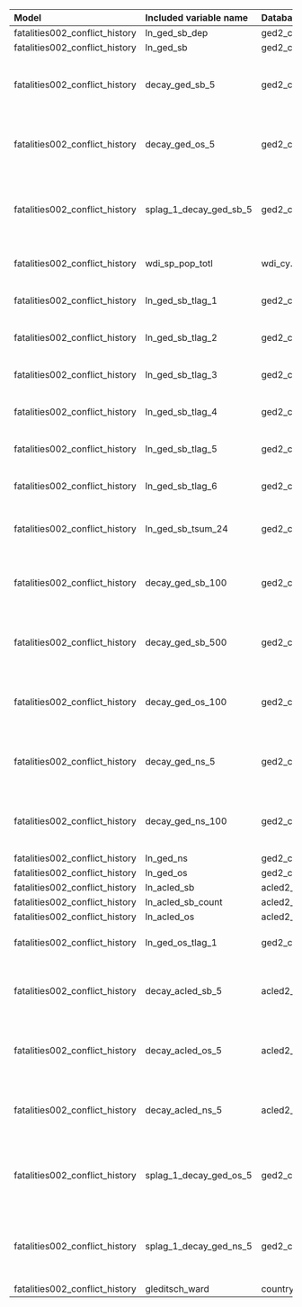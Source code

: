 | Model                          | Included variable name   | Database variable name        | Transformations                                                                                                                                  |
|:-------------------------------|:-------------------------|:------------------------------|:-------------------------------------------------------------------------------------------------------------------------------------------------|
| fatalities002_conflict_history | ln_ged_sb_dep            | ged2_cm.ged_sb_best_sum_nokgi | ['missing.fill()', 'ops.ln()']                                                                                                                   |
| fatalities002_conflict_history | ln_ged_sb                | ged2_cm.ged_sb_best_sum_nokgi | ['missing.fill()', 'ops.ln()']                                                                                                                   |
| fatalities002_conflict_history | decay_ged_sb_5           | ged2_cm.ged_sb_best_sum_nokgi | ['missing.replace_na()', 'temporal.decay(24)', 'temporal.time_since()', 'bool.gte(5)', 'missing.replace_na()']                                   |
| fatalities002_conflict_history | decay_ged_os_5           | ged2_cm.ged_os_best_sum_nokgi | ['missing.replace_na()', 'temporal.decay(24)', 'temporal.time_since()', 'bool.gte(5)', 'missing.replace_na()']                                   |
| fatalities002_conflict_history | splag_1_decay_ged_sb_5   | ged2_cm.ged_sb_best_sum_nokgi | ['missing.replace_na()', 'spatial.countrylag(1, 1, 0, 0)', 'temporal.decay(24)', 'temporal.time_since()', 'bool.gte(5)', 'missing.replace_na()'] |
| fatalities002_conflict_history | wdi_sp_pop_totl          | wdi_cy.wdi_sp_pop_totl        | ['missing.fill()', 'temporal.tlag(12)', 'missing.fill()']                                                                                        |
| fatalities002_conflict_history | ln_ged_sb_tlag_1         | ged2_cm.ged_sb_best_sum_nokgi | ['missing.fill()', 'temporal.tlag(1)', 'missing.fill()', 'ops.ln()']                                                                             |
| fatalities002_conflict_history | ln_ged_sb_tlag_2         | ged2_cm.ged_sb_best_sum_nokgi | ['missing.fill()', 'temporal.tlag(2)', 'missing.fill()', 'ops.ln()']                                                                             |
| fatalities002_conflict_history | ln_ged_sb_tlag_3         | ged2_cm.ged_sb_best_sum_nokgi | ['missing.fill()', 'temporal.tlag(3)', 'missing.fill()', 'ops.ln()']                                                                             |
| fatalities002_conflict_history | ln_ged_sb_tlag_4         | ged2_cm.ged_sb_best_sum_nokgi | ['missing.fill()', 'temporal.tlag(4)', 'missing.fill()', 'ops.ln()']                                                                             |
| fatalities002_conflict_history | ln_ged_sb_tlag_5         | ged2_cm.ged_sb_best_sum_nokgi | ['missing.fill()', 'temporal.tlag(5)', 'missing.fill()', 'ops.ln()']                                                                             |
| fatalities002_conflict_history | ln_ged_sb_tlag_6         | ged2_cm.ged_sb_best_sum_nokgi | ['missing.fill()', 'temporal.tlag(6)', 'missing.fill()', 'ops.ln()']                                                                             |
| fatalities002_conflict_history | ln_ged_sb_tsum_24        | ged2_cm.ged_sb_best_sum_nokgi | ['missing.replace_na()', 'ops.ln()', 'temporal.moving_sum(24)', 'missing.replace_na()']                                                          |
| fatalities002_conflict_history | decay_ged_sb_100         | ged2_cm.ged_sb_best_sum_nokgi | ['missing.replace_na()', 'temporal.decay(24)', 'temporal.time_since()', 'bool.gte(100)', 'missing.replace_na()']                                 |
| fatalities002_conflict_history | decay_ged_sb_500         | ged2_cm.ged_sb_best_sum_nokgi | ['missing.replace_na()', 'temporal.decay(24)', 'temporal.time_since()', 'bool.gte(500)', 'missing.replace_na()']                                 |
| fatalities002_conflict_history | decay_ged_os_100         | ged2_cm.ged_os_best_sum_nokgi | ['missing.replace_na()', 'temporal.decay(24)', 'temporal.time_since()', 'bool.gte(100)', 'missing.replace_na()']                                 |
| fatalities002_conflict_history | decay_ged_ns_5           | ged2_cm.ged_ns_best_sum_nokgi | ['missing.replace_na()', 'temporal.decay(24)', 'temporal.time_since()', 'bool.gte(5)', 'missing.replace_na()']                                   |
| fatalities002_conflict_history | decay_ged_ns_100         | ged2_cm.ged_ns_best_sum_nokgi | ['missing.replace_na()', 'temporal.decay(24)', 'temporal.time_since()', 'bool.gte(100)', 'missing.replace_na()']                                 |
| fatalities002_conflict_history | ln_ged_ns                | ged2_cm.ged_ns_best_sum_nokgi | ['missing.fill()', 'ops.ln()']                                                                                                                   |
| fatalities002_conflict_history | ln_ged_os                | ged2_cm.ged_os_best_sum_nokgi | ['missing.fill()', 'ops.ln()']                                                                                                                   |
| fatalities002_conflict_history | ln_acled_sb              | acled2_cm.acled_sb_fat        | ['missing.fill()', 'ops.ln()']                                                                                                                   |
| fatalities002_conflict_history | ln_acled_sb_count        | acled2_cm.acled_sb_count      | ['missing.fill()', 'ops.ln()']                                                                                                                   |
| fatalities002_conflict_history | ln_acled_os              | acled2_cm.acled_os_fat        | ['missing.fill()', 'ops.ln()']                                                                                                                   |
| fatalities002_conflict_history | ln_ged_os_tlag_1         | ged2_cm.ged_os_best_sum_nokgi | ['missing.fill()', 'temporal.tlag(1)', 'missing.fill()', 'ops.ln()']                                                                             |
| fatalities002_conflict_history | decay_acled_sb_5         | acled2_cm.acled_sb_fat        | ['missing.replace_na()', 'temporal.decay(24)', 'temporal.time_since()', 'bool.gte(5)', 'missing.replace_na()']                                   |
| fatalities002_conflict_history | decay_acled_os_5         | acled2_cm.acled_os_fat        | ['missing.replace_na()', 'temporal.decay(24)', 'temporal.time_since()', 'bool.gte(5)', 'missing.replace_na()']                                   |
| fatalities002_conflict_history | decay_acled_ns_5         | acled2_cm.acled_ns_fat        | ['missing.replace_na()', 'temporal.decay(24)', 'temporal.time_since()', 'bool.gte(5)', 'missing.replace_na()']                                   |
| fatalities002_conflict_history | splag_1_decay_ged_os_5   | ged2_cm.ged_os_best_sum_nokgi | ['missing.replace_na()', 'spatial.countrylag(1, 1, 0, 0)', 'temporal.decay(24)', 'temporal.time_since()', 'bool.gte(5)', 'missing.replace_na()'] |
| fatalities002_conflict_history | splag_1_decay_ged_ns_5   | ged2_cm.ged_ns_best_sum_nokgi | ['missing.replace_na()', 'spatial.countrylag(1, 1, 0, 0)', 'temporal.decay(24)', 'temporal.time_since()', 'bool.gte(5)', 'missing.replace_na()'] |
| fatalities002_conflict_history | gleditsch_ward           | country.gwcode                | []                                                                                                                                               |